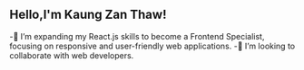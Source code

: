 ## Hello,I'm Kaung Zan Thaw!

-🌱  I’m expanding my React.js skills to become a Frontend Specialist, focusing on responsive and user-friendly web applications.
-👯 I’m looking to collaborate with web developers.
<!--
**hosh1dEcho/hosh1dEcho** is a ✨ _special_ ✨ repository because its `README.md` (this file) appears on your GitHub profile.

Here are some ideas to get you started:

- 🔭 I’m currently working on ...
- 🌱 I’m currently learning ...
- 👯 I’m looking to collaborate on ...
- 🤔 I’m looking for help with ...
- 💬 Ask me about ...
- 📫 How to reach me: ...
- 😄 Pronouns: ...
- ⚡ Fun fact: ...
-->

